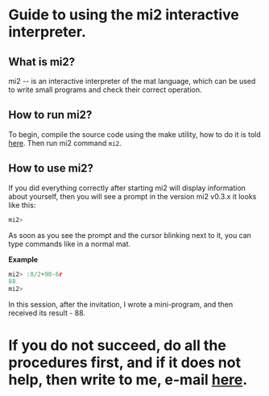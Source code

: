 # Guide to using the mi2 interactive interpreter.

## What is mi2?
mi2 -- is an interactive interpreter of the mat language, which can be used to write small programs and check their correct operation.

## How to run mi2?
To begin, compile the source code using the make utility, how to do it is told [here](main.md). Then run mi2 command `mi2`.

## How to use mi2?
If you did everything correctly after starting mi2 will display information about yourself, then you will see a prompt in the version mi2 v0.3.x it looks like this:

```c
mi2> 
```

As soon as you see the prompt and the cursor blinking next to it, you can type commands like in a normal mat.

**Example**

```c
mi2> :8/2+90-6r
88
mi2> 
```

In this session, after the invitation, I wrote a mini-program, and then received its result - 88.

# If you do not succeed, do all the procedures first, and if it does not help, then write to me, e-mail [here](main.md).

